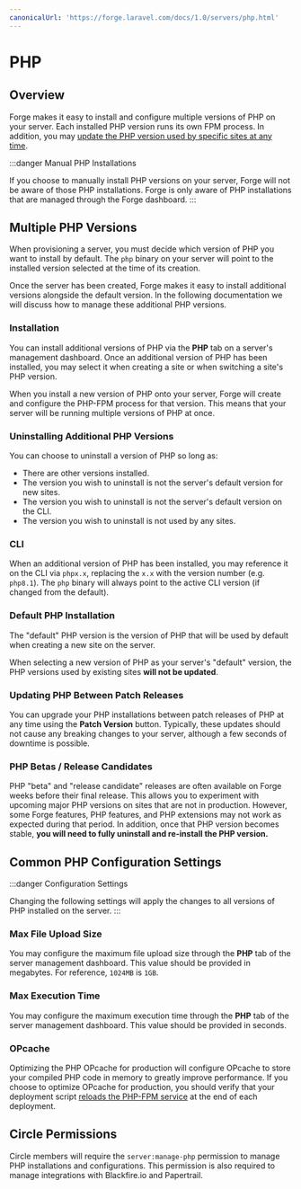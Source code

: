 ```yaml
---
canonicalUrl: 'https://forge.laravel.com/docs/1.0/servers/php.html'
---
```

# PHP

## Overview

Forge makes it easy to install and configure multiple versions of PHP on your server. Each installed PHP version runs its own FPM process. In addition, you may [update the PHP version used by specific sites at any time](/1.0/sites/the-basics.html#php-version).

:::danger Manual PHP Installations

If you choose to manually install PHP versions on your server, Forge will not be aware of those PHP installations. Forge is only aware of PHP installations that are managed through the Forge dashboard.
:::

## Multiple PHP Versions

When provisioning a server, you must decide which version of PHP you want to install by default. The `php` binary on your server will point to the installed version selected at the time of its creation.

Once the server has been created, Forge makes it easy to install additional versions alongside the default version. In the following documentation we will discuss how to manage these additional PHP versions.

### Installation

You can install additional versions of PHP via the **PHP** tab on a server's management dashboard. Once an additional version of PHP has been installed, you may select it when creating a site or when switching a site's PHP version.

When you install a new version of PHP onto your server, Forge will create and configure the PHP-FPM process for that version. This means that your server will be running multiple versions of PHP at once.

### Uninstalling Additional PHP Versions

You can choose to uninstall a version of PHP so long as:

- There are other versions installed.
- The version you wish to uninstall is not the server's default version for new sites.
- The version you wish to uninstall is not the server's default version on the CLI.
- The version you wish to uninstall is not used by any sites.

### CLI

When an additional version of PHP has been installed, you may reference it on the CLI via `phpx.x`, replacing the `x.x` with the version number (e.g. `php8.1`). The `php` binary will always point to the active CLI version (if changed from the default).

### Default PHP Installation

The "default" PHP version is the version of PHP that will be used by default when creating a new site on the server.

When selecting a new version of PHP as your server's "default" version, the PHP versions used by existing sites **will not be updated**.

### Updating PHP Between Patch Releases

You can upgrade your PHP installations between patch releases of PHP at any time using the **Patch Version** button. Typically, these updates should not cause any breaking changes to your server, although a few seconds of downtime is possible.

### PHP Betas / Release Candidates

PHP "beta" and "release candidate" releases are often available on Forge weeks before their final release. This allows you to experiment with upcoming major PHP versions on sites that are not in production. However, some Forge features, PHP features, and PHP extensions may not work as expected during that period. In addition, once that PHP version becomes stable, **you will need to fully uninstall and **re-install** the PHP version.**

## Common PHP Configuration Settings

:::danger Configuration Settings

Changing the following settings will apply the changes to all versions of PHP installed on the server.
:::

### Max File Upload Size

You may configure the maximum file upload size through the **PHP** tab of the server management dashboard. This value should be provided in megabytes. For reference, `1024MB` is `1GB`.

### Max Execution Time

You may configure the maximum execution time through the **PHP** tab of the server management dashboard. This value should be provided in seconds.

### OPcache

Optimizing the PHP OPcache for production will configure OPcache to store your compiled PHP code in memory to greatly improve performance. If you choose to optimize OPcache for production, you should verify that your deployment script [reloads the PHP-FPM service](/1.0/servers/cookbook.html#restarting-php-fpm) at the end of each deployment.

## Circle Permissions

Circle members will require the `server:manage-php` permission to manage PHP installations and configurations. This permission is also required to manage integrations with Blackfire.io and Papertrail.
